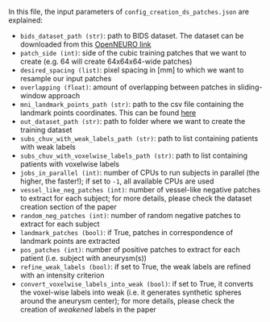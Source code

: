In this file, the input parameters of `config_creation_ds_patches.json` are explained:

- `bids_dataset_path (str)`: path to BIDS dataset. The dataset can be downloaded from this [OpenNEURO link](https://openneuro.org/datasets/ds003821/versions/1.0.0)
- `patch_side (int)`: side of the cubic training patches that we want to create (e.g. 64 will create 64x64x64-wide patches)
- `desired_spacing (list)`: pixel spacing in [mm] to which we want to resample our input patches
- `overlapping (float)`: amount of overlapping between patches in sliding-window approach
- `mni_landmark_points_path (str)`: path to the csv file containing the landmark points coordinates. This can be found [here](https://github.com/connectomicslab/Aneurysm_Detection/blob/main/extra_files/Landmarks_LPS_mm_Dec_05_2020.csv)
- `out_dataset_path (str)`: path to folder where we want to create the training dataset
- `subs_chuv_with_weak_labels_path (str)`: path to list containing patients with weak labels
- `subs_chuv_with_voxelwise_labels_path (str)`: path to list containing patients with voxelwise labels
- `jobs_in_parallel (int)`: number of CPUs to run subjects in parallel (the higher, the faster!); if set to `-1`, all available CPUs are used
- `vessel_like_neg_patches (int)`: number of vessel-like negative patches to extract for each subject; for more details, please check the dataset creation section of the paper
- `random_neg_patches (int)`: number of random negative patches to extract for each subject
- `landmark_patches (bool)`:  if True, patches in correspondence of landmark points are extracted
- `pos_patches (int)`: number of positive patches to extract for each patient (i.e. subject with aneurysm(s))
- `refine_weak_labels (bool)`: if set to True, the weak labels are refined with an intensity criterion
- `convert_voxelwise_labels_into_weak (bool)`: if set to True, it converts the voxel-wise labels into weak (i.e. it generates synthetic spheres around the aneurysm center); for more details, please check the creation of *weakened* labels in the paper

